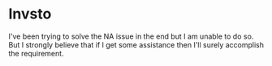# Invsto

I've been trying to solve the NA issue in the end but I am unable to do so.
But I strongly believe that if I get some assistance then I'll surely accomplish the requirement.
